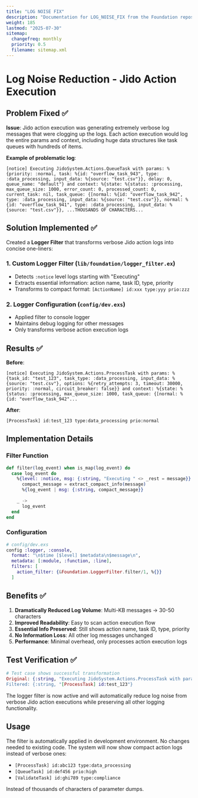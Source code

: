 ```yaml
---
title: "LOG NOISE FIX"
description: "Documentation for LOG_NOISE_FIX from the Foundation repository."
weight: 185
lastmod: "2025-07-30"
sitemap:
  changefreq: monthly
  priority: 0.5
  filename: sitemap.xml
---
```


# Log Noise Reduction - Jido Action Execution

## Problem Fixed ✅

**Issue**: Jido action execution was generating extremely verbose log messages that were clogging up the logs. Each action execution would log the entire params and context, including huge data structures like task queues with hundreds of items.

**Example of problematic log**:
```
[notice] Executing JidoSystem.Actions.QueueTask with params: %{priority: :normal, task: %{id: "overflow_task_943", type: :data_processing, input_data: %{source: "test.csv"}}, delay: 0, queue_name: "default"} and context: %{state: %{status: :processing, max_queue_size: 1000, error_count: 0, processed_count: 0, current_task: nil, task_queue: {[normal: %{id: "overflow_task_942", type: :data_processing, input_data: %{source: "test.csv"}}, normal: %{id: "overflow_task_941", type: :data_processing, input_data: %{source: "test.csv"}}, ...THOUSANDS OF CHARACTERS...
```

## Solution Implemented ✅

Created a **Logger Filter** that transforms verbose Jido action logs into concise one-liners:

### 1. **Custom Logger Filter** (`lib/foundation/logger_filter.ex`)
- Detects `:notice` level logs starting with "Executing"
- Extracts essential information: action name, task ID, type, priority
- Transforms to compact format: `[ActionName] id:xxx type:yyy prio:zzz`

### 2. **Logger Configuration** (`config/dev.exs`)
- Applied filter to console logger
- Maintains debug logging for other messages
- Only transforms verbose action execution logs

## Results ✅

**Before**:
```
[notice] Executing JidoSystem.Actions.ProcessTask with params: %{task_id: "test_123", task_type: :data_processing, input_data: %{source: "test.csv"}, options: %{retry_attempts: 3, timeout: 30000, priority: :normal, circuit_breaker: false}} and context: %{state: %{status: :processing, max_queue_size: 1000, task_queue: {[normal: %{id: "overflow_task_942"...
```

**After**:
```
[ProcessTask] id:test_123 type:data_processing prio:normal
```

## Implementation Details

### Filter Function
```elixir
def filter(log_event) when is_map(log_event) do
  case log_event do
    %{level: :notice, msg: {:string, "Executing " <> _rest = message}} ->
      compact_message = extract_compact_info(message)
      %{log_event | msg: {:string, compact_message}}
    
    _ ->
      log_event
  end
end
```

### Configuration
```elixir
# config/dev.exs
config :logger, :console,
  format: "\n$time [$level] $metadata\n$message\n",
  metadata: [:module, :function, :line],
  filters: [
    action_filter: {&Foundation.LoggerFilter.filter/1, %{}}
  ]
```

## Benefits ✅

1. **Dramatically Reduced Log Volume**: Multi-KB messages → 30-50 characters
2. **Improved Readability**: Easy to scan action execution flow
3. **Essential Info Preserved**: Still shows action name, task ID, type, priority
4. **No Information Loss**: All other log messages unchanged
5. **Performance**: Minimal overhead, only processes action execution logs

## Test Verification ✅

```elixir
# Test case shows successful transformation
Original: {:string, "Executing JidoSystem.Actions.ProcessTask with params: %{task_id: \"test_123\"...
Filtered: {:string, "[ProcessTask] id:test_123"}
```

The logger filter is now active and will automatically reduce log noise from verbose Jido action executions while preserving all other logging functionality.

## Usage

The filter is automatically applied in development environment. No changes needed to existing code. The system will now show compact action logs instead of verbose ones:

- `[ProcessTask] id:abc123 type:data_processing`
- `[QueueTask] id:def456 prio:high` 
- `[ValidateTask] id:ghi789 type:compliance`

Instead of thousands of characters of parameter dumps.